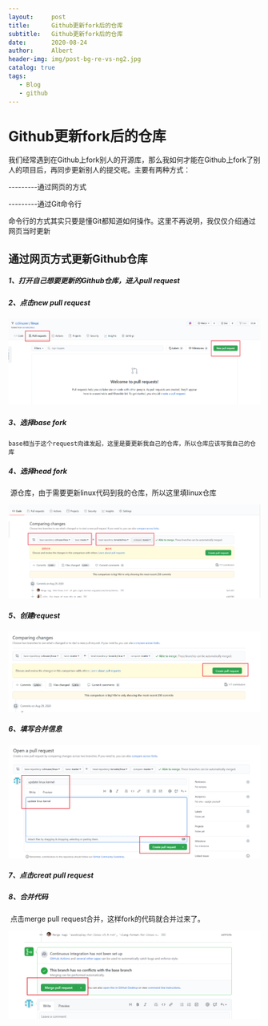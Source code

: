 ```yaml
---
layout:     post
title:      Github更新fork后的仓库
subtitle:   Github更新fork后的仓库
date:       2020-08-24
author:     Albert
header-img: img/post-bg-re-vs-ng2.jpg
catalog: true
tags:
   - Blog
   - github
---
```


# Github更新fork后的仓库

​	我们经常遇到在Github上fork别人的开源库，那么我如何才能在Github上fork了别人的项目后，再同步更新别人的提交呢。主要有两种方式：

---------通过网页的方式

---------通过Git命令行

​	命令行的方式其实只要是懂Git都知道如何操作。这里不再说明，我仅仅介绍通过网页当时更新

## 通过网页方式更新Github仓库

##### 1、打开自己想要更新的Github仓库，进入pull request

##### 2、点击new pull request

##### ![image-20200906180514234](https://github.com/cclinuxer/cclinuxer.github.io/blob/master/img/image-20200906180514234.png?raw=true)

##### 3、选择base fork

  	base相当于这个request向谁发起，这里是要更新我自己的仓库，所以仓库应该写我自己的仓库

##### 4、选择head fork

​       源仓库，由于需要更新linux代码到我的仓库，所以这里填linux仓库

![image-20200906181115691](https://github.com/cclinuxer/cclinuxer.github.io/blob/master/img/image-20200906181115691.png?raw=true)

##### 5、创建request

![image-20200906181437022](https://github.com/cclinuxer/cclinuxer.github.io/blob/master/img/image-20200906181437022.png?raw=true)

##### 6、填写合并信息

![image-20200906181602812](https://github.com/cclinuxer/cclinuxer.github.io/blob/master/img/image-20200906181602812.png?raw=true)

##### 7、点击creat pull request



##### 8、合并代码

​      点击merge pull request合并，这样fork的代码就合并过来了。

![image-20200906181807474](https://github.com/cclinuxer/cclinuxer.github.io/blob/master/img/image-20200906181807474.png?raw=true)

